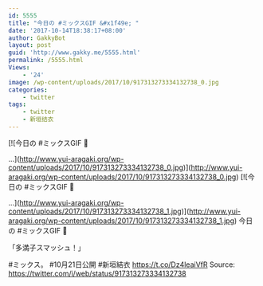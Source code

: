 ```yaml
---
id: 5555
title: "今日の #ミックスGIF &#x1f49e; "
date: '2017-10-14T18:38:17+08:00'
author: GakkyBot
layout: post
guid: 'http://www.gakky.me/5555.html'
permalink: /5555.html
Views:
    - '24'
image: /wp-content/uploads/2017/10/917313273334132738_0.jpg
categories:
    - twitter
tags:
    - twitter
    - 新垣结衣
---
```


[![今日の #ミックスGIF 💞

...](http://www.yui-aragaki.org/wp-content/uploads/2017/10/917313273334132738_0.jpg)](http://www.yui-aragaki.org/wp-content/uploads/2017/10/917313273334132738_0.jpg)
[![今日の #ミックスGIF 💞

...](http://www.yui-aragaki.org/wp-content/uploads/2017/10/917313273334132738_1.jpg)](http://www.yui-aragaki.org/wp-content/uploads/2017/10/917313273334132738_1.jpg)
今日の #ミックスGIF 💞

「多満子スマッシュ！」

\#ミックス。 #10月21日公開
\#新垣結衣 https://t.co/Dz4leaiVfR
Source: <https://twitter.com/i/web/status/917313273334132738>
